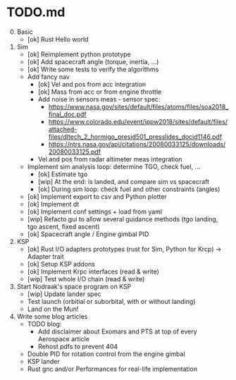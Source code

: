 # TODO.md

0. Basic
    * [ok] Rust Hello world
1. Sim
    * [ok] Reimplement python prototype
    * [ok] Add spacecraft angle (torque, inertia, ...)
    * [ok] Write some tests to verify the algorithms
    * Add fancy nav
        * [ok] Vel and pos from acc integration
        * [ok] Mass from acc or from engine throttle
        * Add noise in sensors meas - sensor spec:
            * https://www.nasa.gov/sites/default/files/atoms/files/soa2018_final_doc.pdf
            * https://www.colorado.edu/event/ippw2018/sites/default/files/attached-files/dltech_2_hormigo_presid501_presslides_docid1146.pdf
            * https://ntrs.nasa.gov/api/citations/20080033125/downloads/20080033125.pdf
        * Vel and pos from radar altimeter meas integration
    * Implement sim analysis loop: determine TGO, check fuel, ...
        * [ok] Estimate tgo
        * [wip] At the end: is landed, and compare sim vs spacecraft
        * [ok] During sim loop: check fuel and other constraints (angles)
    * [ok] Implement export to csv and Python plotter
    * [ok] Implement dt
    * [ok] Implement conf settings + load from yaml
    * [wip] Refacto gui to allow several guidance methods (tgo landing, tgo ascent, fixed ascent)
    * [ok] Spacecraft angle / Engine gimbal PID
2. KSP
    * [ok] Rust I/O adapters prototypes (rust for Sim, Python for Krcp) -> Adapter trait
    * [ok] Setup KSP addons
    * [ok] Implement Krpc interfaces (read & write)
    * [wip] Test whole I/O chain (read & write)
3. Start Nodraak's space program on KSP
    * [wip] Update lander spec
    * Test launch (orbitial or suborbital, with or without landing)
    * Land on the Mun!
4. Write some blog articles
    * TODO blog:
        * Add disclaimer about Exomars and PTS at top of every Aerospace article
        * Rehost pdfs to prevent 404
    * Double PID for rotation control from the engine gimbal
    * KSP lander
    * Rust gnc and/or Performances for real-life implementation
